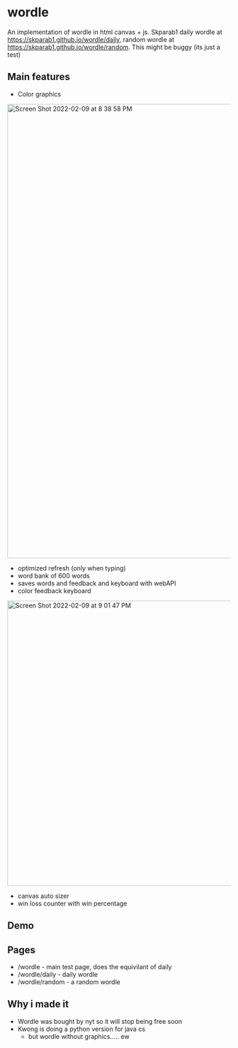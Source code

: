 # wordle
An implementation of wordle in html canvas + js. Skparab1 daily wordle at https://skparab1.github.io/wordle/daily, random wordle at https://skparab1.github.io/wordle/random. This might be buggy (its just a test)

## Main features
- Color graphics

<img width="1024" alt="Screen Shot 2022-02-09 at 8 38 58 PM" src="https://user-images.githubusercontent.com/71990977/153338215-a3a39c8b-f6b4-4a11-8972-b6d0c5d83f35.png">

- optimized refresh (only when typing)
- word bank of 600 words
- saves words and feedback and keyboard with webAPI
- color feedback keyboard

<img width="643" alt="Screen Shot 2022-02-09 at 9 01 47 PM" src="https://user-images.githubusercontent.com/71990977/153340518-e5f3de3a-82f7-4e20-ba97-854e476c8dc1.png">

- canvas auto sizer
- win loss counter with win percentage

## Demo

## Pages
- /wordle - main test page, does the equivilant of daily
- /wordle/daily - daily wordle
- /wordle/random - a random wordle

## Why i made it
- Wordle was bought by nyt so it will stop being free soon
- Kwong is doing a python version for java cs
  - but wordle without graphics..... ew
